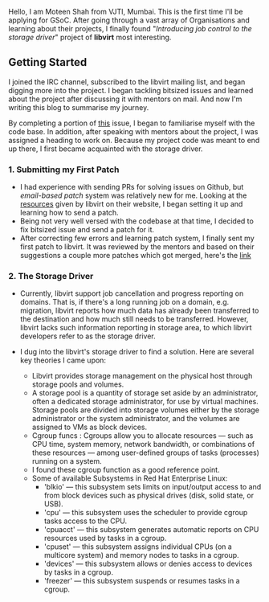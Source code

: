 Hello, I am Moteen Shah from VJTI, Mumbai. This is the first time I'll be applying for GSoC. After going through a vast array of Organisations and learning about their projects, I finally found "*Introducing job control to the storage driver*" project of **libvirt** most interesting.

## Getting Started

I joined the IRC channel, subscribed to the libvirt mailing list, and began digging more into the project. I began tackling bitsized issues and learned about the project after discussing it with mentors on mail. And now I'm writing this blog to summarise my journey.

By completing a portion of [this](https://gitlab.com/libvirt/libvirt/-/issues/7) issue, I began to familiarise myself with the code base.
In addition, after speaking with mentors about the project, I was assigned a heading to work on.
Because my project code was meant to end up there, I first became acquainted with the storage driver.

### 1. Submitting my First Patch 
- I had experience with sending PRs for solving issues on Github, but *email-based patch* system was relatively new for me.
  Looking at the [resources](https://libvirt.org/hacking.html) given by libvirt on their website, I began setting it up and learning how to send a patch.
- Being not very well versed with the codebase at that time, I decided to fix bitsized issue and send a patch for it.
- After correcting few errors and learning patch system, I finally sent my first patch to libvirt. It was reviewed by the mentors and based on their suggestions a couple more patches which got merged, here's the [link](https://listman.redhat.com/archives/libvir-list/2022-April/230013.html)
 
### 2. The Storage Driver
* Currently, libvirt support job cancellation and progress reporting on domains. That is, if there's a long running job on a domain, e.g. migration, libvirt reports how much data has already been transferred to the destination and how much still needs to be transferred. However, libvirt lacks such information reporting in storage area, to which libvirt developers refer to as the storage driver. 

* I dug into the libvirt's storage driver to find a solution. Here are several key theories I came upon:
    * Libvirt provides storage management on the physical host through storage pools and volumes.
    * A storage pool is a quantity of storage set aside by an administrator, often a dedicated storage administrator, for use by virtual machines. Storage pools are divided into storage volumes either by the storage administrator or the system administrator, and the volumes are assigned to VMs as block devices.
    * Cgroup funcs : Cgroups allow you to allocate resources — such as CPU time, system memory, network bandwidth, or combinations of these resources — among user-defined groups of tasks (processes) running on a system. 
    * I found these cgroup function as a good reference point.
    * Some of available Subsystems in Red Hat Enterprise Linux: 
        * 'blkio' — this subsystem sets limits on input/output access to and from block devices such as physical drives (disk, solid state, or USB).
        * 'cpu' — this subsystem uses the scheduler to provide cgroup tasks access to the CPU.
        * 'cpuacct' — this subsystem generates automatic reports on CPU resources used by tasks in a cgroup.
        * 'cpuset'  — this subsystem assigns individual CPUs (on a multicore system) and memory nodes to tasks in a cgroup.
        * 'devices' — this subsystem allows or denies access to devices by tasks in a cgroup.
        * 'freezer' — this subsystem suspends or resumes tasks in a cgroup.

